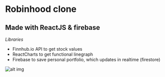 # Robinhood clone 

## Made with ReactJS & firebase

*Libraries*
* Finnhub.io API to get stock values
* ReactCharts to get functional linegraph
* Firebase to save personal portfolio, which updates in realtime (firestore)

![alt img](https://i.gyazo.com/3fb63d3695bd4448f79d140ec8285324.png)